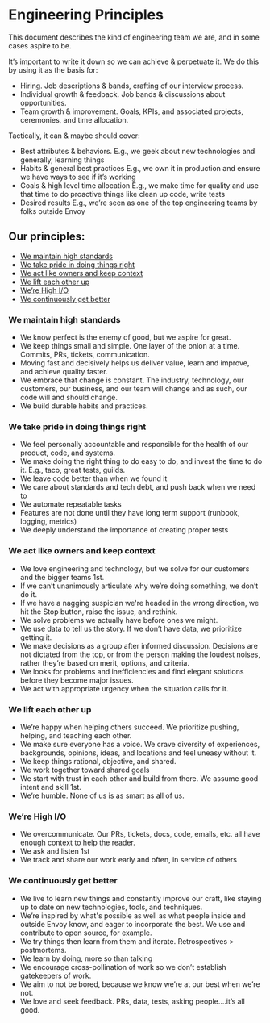 # Engineering Principles
This document describes the kind of engineering team we are, and in some cases aspire to be.

It’s important to write it down so we can achieve & perpetuate it.  We do this by using it as the basis for:
* Hiring.  Job descriptions & bands, crafting of our interview process.
* Individual growth & feedback.  Job bands & discussions about opportunities.
* Team growth & improvement.  Goals, KPIs, and associated projects, ceremonies, and time allocation.

Tactically, it can & maybe should cover:
* Best attributes & behaviors.  E.g., we geek about new technologies and generally, learning things
* Habits & general best practices  E.g., we own it in production and ensure we have ways to see if it’s working
* Goals & high level time allocation  E.g., we make time for quality and use that time to do proactive things like clean up code, write tests
* Desired results  E.g., we’re seen as one of the top engineering teams by folks outside Envoy

## Our principles:

* [We maintain high standards](#1)
* [We take pride in doing things right](#2)
* [We act like owners and keep context](#3)
* [We lift each other up](#4)
* [We’re High I/O](#5)
* [We continuously get better](#6)


<a name="1"></a>
### We maintain high standards
* We know perfect is the enemy of good, but we aspire for great.
* We keep things small and simple.  One layer of the onion at a time.  Commits, PRs, tickets, communication.
* Moving fast and decisively helps us deliver value, learn and improve, and achieve quality faster.
* We embrace that change is constant.  The industry, technology, our customers, our business, and our team will change and as such, our code will and should change.
* We build durable habits and practices.

<a name="2"></a>
### We take pride in doing things right
* We feel personally accountable and responsible for the health of our product, code, and systems.
* We make doing the right thing to do easy to do, and invest the time to do it.  E.g., taco, great tests, guilds.
* We leave code better than when we found it
* We care about standards and tech debt, and push back when we need to
* We automate repeatable tasks
* Features are not done until they have long term support (runbook, logging, metrics)
* We deeply understand the importance of creating proper tests

<a name="3"></a>
### We act like owners and keep context
* We love engineering and technology, but we solve for our customers and the bigger teams 1st.
* If we can’t unanimously articulate why we’re doing something, we don’t do it.
* If we have a nagging suspician we're headed in the wrong direction, we hit the Stop button, raise the issue, and rethink.
* We solve problems we actually have before ones we might.
* We use data to tell us the story.  If we don’t have data, we prioritize getting it.
* We make decisions as a group after informed discussion. Decisions are not dictated from the top, or from the person making the loudest noises, rather they’re based on merit, options, and criteria.
* We looks for problems and inefficiencies and find elegant solutions before they become major issues.
* We act with appropriate urgency when the situation calls for it.

<a name="4"></a>
### We lift each other up
* We’re happy when helping others succeed. We prioritize pushing, helping, and teaching each other.
* We make sure everyone has a voice.  We crave diversity of experiences, backgrounds, opinions, ideas, and locations and feel uneasy without it.
* We keep things rational, objective, and shared.
* We work together toward shared goals
* We start with trust in each other and build from there.  We assume good intent and skill 1st.
* We’re humble.  None of us is as smart as all of us.

<a name="5"></a>
### We’re High I/O
* We overcommunicate.  Our PRs, tickets, docs, code, emails, etc. all have enough context to help the reader.
* We ask and listen 1st
* We track and share our work early and often, in service of others

<a name="6"></a>
### We continuously get better
* We live to learn new things and constantly improve our craft, like staying up to date on new technologies, tools, and techniques.
* We’re inspired by what's possible as well as what people inside and outside Envoy know, and eager to incorporate the best.  We use and contribute to open source, for example.
* We try things then learn from them and iterate.  Retrospectives > postmortems.
* We learn by doing, more so than talking
* We encourage cross-pollination of work so we don’t establish gatekeepers of work.
* We aim to not be bored, because we know we’re at our best when we’re not.
* We love and seek feedback.  PRs, data, tests, asking people….it’s all good.
